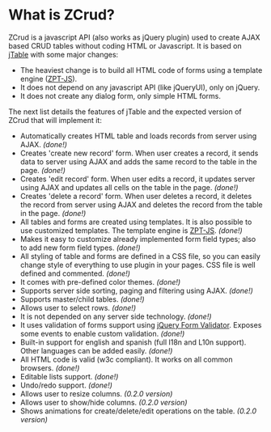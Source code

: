 # What is ZCrud?

ZCrud is a javascript API (also works as jQuery plugin) used to create AJAX based CRUD tables without coding HTML or Javascript. It is based on 
 [jTable](http://www.jtable.org) with some major changes:
 
 * The heaviest change is to build all HTML code of forms using a template engine ([ZPT-JS](https://github.com/davidcana/ZPT-JS/wiki)). 
 * It does not depend on any javascript API (like jQueryUI), only on jQuery.
 * It does not create any dialog form, only simple HTML forms.
 
The next list details the features of jTable and the expected version of ZCrud that will implement it:

* Automatically creates HTML table and loads records from server using AJAX. *(done!)*
* Creates 'create new record' form. When user creates a record, it sends data to server using AJAX and adds the same record to the table in the page. *(done!)*
* Creates 'edit record' form. When user edits a record, it updates server using AJAX and updates all cells on the table in the page. *(done!)*
* Creates 'delete a record' form. When user deletes a record, it deletes the record from server using AJAX and deletes the record from the table in the page. *(done!)*
* All tables and forms are created using templates.  It is also possible to use customized templates. The template engine is [ZPT-JS](https://github.com/davidcana/ZPT-JS). *(done!)*
* Makes it easy to customize already implemented form field types; also to add new form field types. *(done!)*
* All styling of table and forms are defined in a CSS file, so you can easily change style of everything to use plugin in your pages. CSS file is well defined and commented. *(done!)*
* It comes with pre-defined color themes. *(done!)*
* Supports server side sorting, paging and filtering using AJAX. *(done!)*
* Supports master/child tables. *(done!)*
* Allows user to select rows. *(done!)*
* It is not depended on any server side technology. *(done!)*
* It uses validation of forms support using [jQuery Form Validator](http://www.formvalidator.net/). Exposes some events to enable custom validation. *(done!)*
* Built-in support for english and spanish (full I18n and L10n support). Other languages can be added easily. *(done!)*
* All HTML code is valid (w3c compliant). It works on all common browsers. *(done!)*
* Editable lists support. *(done!)*
* Undo/redo support. *(done!)*
* Allows user to resize columns. *(0.2.0 version)*
* Allows user to show/hide columns. *(0.2.0 version)*
* Shows animations for create/delete/edit operations on the table. *(0.2.0 version)*